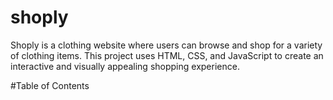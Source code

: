 # shoply
Shoply is a clothing website where users can browse and shop for a variety of clothing items. This project uses HTML, CSS, and JavaScript to create an interactive and visually appealing shopping experience. 

#Table of Contents
